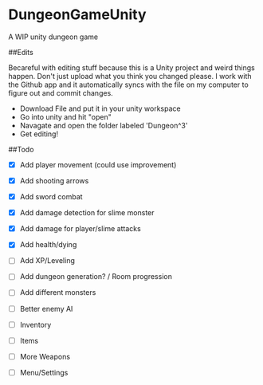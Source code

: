 # DungeonGameUnity
A WIP unity dungeon game

##Edits

Becareful with editing stuff because this is a Unity project and weird things happen. Don't just upload what you think you changed please. I work with the Github app and it automatically syncs with the file on my computer to figure out and commit changes. 

- Download File and put it in your unity workspace
- Go into unity and hit "open"
- Navagate and open the folder labeled 'Dungeon^3'
- Get editing!

##Todo
- [X] Add player movement (could use improvement)
- [X] Add shooting arrows
- [X] Add sword combat
- [X] Add damage detection for slime monster
- [X] Add damage for player/slime attacks
- [X] Add health/dying
- [ ] Add XP/Leveling
- [ ] Add dungeon generation? / Room progression
- [ ] Add different monsters
- [ ] Better enemy AI
- [ ] Inventory
- [ ] Items
- [ ] More Weapons
- [ ] Menu/Settings


